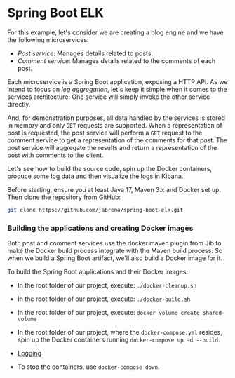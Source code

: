 # Spring Boot ELK

For this example, let's consider we are creating a blog engine and we have the following microservices:

- _Post service_: Manages details related to posts.
- _Comment service_: Manages details related to the comments of each post.

Each microservice is a Spring Boot application, exposing a HTTP API. As we intend to focus on _log aggregation_, let's keep it simple when it comes to the services architecture: One service will simply invoke the other service directly.

And, for demonstration purposes, all data handled by the services is stored in memory and only `GET` requests are supported. When a representation of post is requested, the post service will perform a `GET` request to the comment service to get a representation of the comments for that post. The post service will aggregate the results and return a representation of the post with comments to the client.

Let's see how to build the source code, spin up the Docker containers, produce some log data and then visualize the logs in Kibana.

Before starting, ensure you at least Java 17, Maven 3.x and Docker set up. Then clone the repository from GitHub:

```bash
git clone https://github.com/jabrena/spring-boot-elk.git
```

### Building the applications and creating Docker images

Both post and comment services use the docker maven plugin from Jib to make the Docker build process integrate with the Maven build process. So when we build a Spring Boot artifact, we'll also build a Docker image for it.

To build the Spring Boot applications and their Docker images:

- In the root folder of our project, execute: `./docker-cleanup.sh`
- In the root folder of our project, execute: `./docker-build.sh`
- In the root folder of our project, execute: `docker volume create shared-volume`
- In the root folder of our project, where the `docker-compose.yml` resides, spin up the Docker containers running `docker-compose up -d --build`.
- [Logging](./LOGGING.md)

- To stop the containers, use `docker-compose down`.


